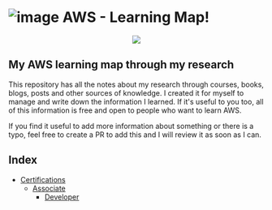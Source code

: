 # ![image](https://user-images.githubusercontent.com/19806540/201233210-5f1cd5b2-d7f0-479c-8a8b-55f9a480dc8a.png) AWS - Learning Map!

<p align="center">

<img src="https://user-images.githubusercontent.com/19806540/201232255-66dc1e34-5042-48e1-b39d-bfdd41bfaebd.png">
</center>
</p>

## My AWS learning map through my research

This repository has all the notes about my research through courses, books, blogs, posts and other sources of knowledge. I created it for myself to manage and write down the information I learned. If it's useful to you too, all of this information is free and open to people who want to learn AWS. 

If you find it useful to add more information about something or there is a typo, feel free to create a PR to add this and I will review it as soon as I can.

##  Index

  - [Certifications](https://github.com/ralcorta/aws-lerning/tree/main/certifications)
    - [Associate](https://github.com/ralcorta/aws-lerning/tree/main/certifications/associate)
      - [Developer](https://github.com/ralcorta/aws-lerning/blob/main/certifications/associate/developer)

